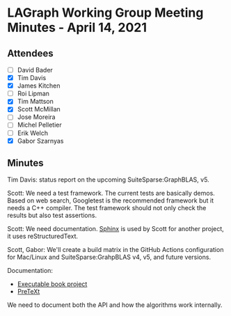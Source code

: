 # LAGraph Working Group Meeting Minutes - April 14, 2021

## Attendees
- [ ] David Bader
- [X] Tim Davis
- [X] James Kitchen
- [ ] Roi Lipman
- [X] Tim Mattson
- [X] Scott McMillan
- [ ] Jose Moreira
- [ ] Michel Pelletier
- [ ] Erik Welch
- [X] Gabor Szarnyas

## Minutes

Tim Davis: status report on the upcoming SuiteSparse:GraphBLAS, v5.

Scott: We need a test framework. The current tests are basically demos.
Based on web search, Googletest is the recommended framework but it needs a C++ compiler.
The test framework should not only check the results but also test assertions.

Scott: We need documentation. [Sphinx](https://www.sphinx-doc.org/en/master/) is used by Scott for another project, it uses reStructuredText.

Scott, Gabor: We'll create a build matrix in the GitHub Actions configuration for Mac/Linux and SuiteSparse:GrahpBLAS v4, v5, and future versions.

Documentation:
* [Executable book project](https://executablebooks.org/en/latest/)
* [PreTeXt](https://pretextbook.org/)

We need to document both the API and how the algorithms work internally.
